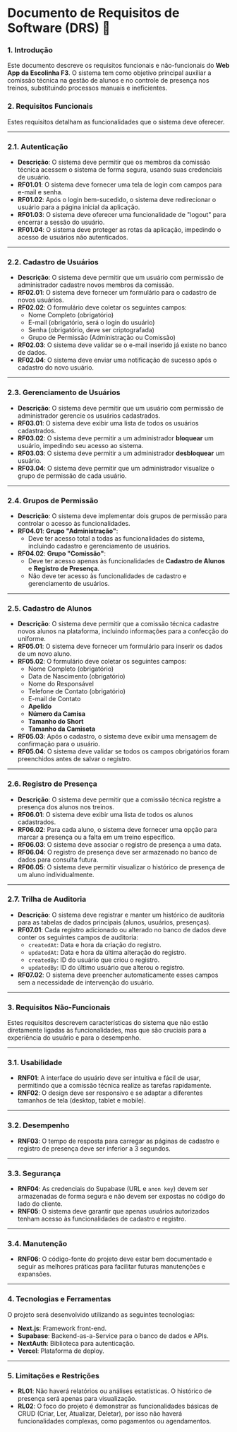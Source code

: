 # **Documento de Requisitos de Software (DRS)** 📝

### **1. Introdução**

Este documento descreve os requisitos funcionais e não-funcionais do **Web App da Escolinha F3**. O sistema tem como objetivo principal auxiliar a comissão técnica na gestão de alunos e no controle de presença nos treinos, substituindo processos manuais e ineficientes.

### **2. Requisitos Funcionais**

Estes requisitos detalham as funcionalidades que o sistema deve oferecer.

---

### **2.1. Autenticação**

- **Descrição**: O sistema deve permitir que os membros da comissão técnica acessem o sistema de forma segura, usando suas credenciais de usuário.
- **RF01.01**: O sistema deve fornecer uma tela de login com campos para e-mail e senha.
- **RF01.02**: Após o login bem-sucedido, o sistema deve redirecionar o usuário para a página inicial da aplicação.
- **RF01.03**: O sistema deve oferecer uma funcionalidade de "logout" para encerrar a sessão do usuário.
- **RF01.04**: O sistema deve proteger as rotas da aplicação, impedindo o acesso de usuários não autenticados.

---

### **2.2. Cadastro de Usuários**

- **Descrição**: O sistema deve permitir que um usuário com permissão de administrador cadastre novos membros da comissão.
- **RF02.01**: O sistema deve fornecer um formulário para o cadastro de novos usuários.
- **RF02.02**: O formulário deve coletar os seguintes campos:
    - Nome Completo (obrigatório)
    - E-mail (obrigatório, será o login do usuário)
    - Senha (obrigatório, deve ser criptografada)
    - Grupo de Permissão (Administração ou Comissão)
- **RF02.03**: O sistema deve validar se o e-mail inserido já existe no banco de dados.
- **RF02.04**: O sistema deve enviar uma notificação de sucesso após o cadastro do novo usuário.

---

### **2.3. Gerenciamento de Usuários**

- **Descrição**: O sistema deve permitir que um usuário com permissão de administrador gerencie os usuários cadastrados.
- **RF03.01**: O sistema deve exibir uma lista de todos os usuários cadastrados.
- **RF03.02**: O sistema deve permitir a um administrador **bloquear** um usuário, impedindo seu acesso ao sistema.
- **RF03.03**: O sistema deve permitir a um administrador **desbloquear** um usuário.
- **RF03.04**: O sistema deve permitir que um administrador visualize o grupo de permissão de cada usuário.

---

### **2.4. Grupos de Permissão**

- **Descrição**: O sistema deve implementar dois grupos de permissão para controlar o acesso às funcionalidades.
- **RF04.01**: **Grupo "Administração"**:
    - Deve ter acesso total a todas as funcionalidades do sistema, incluindo cadastro e gerenciamento de usuários.
- **RF04.02**: **Grupo "Comissão"**:
    - Deve ter acesso apenas às funcionalidades de **Cadastro de Alunos** e **Registro de Presença**.
    - Não deve ter acesso às funcionalidades de cadastro e gerenciamento de usuários.

---

### **2.5. Cadastro de Alunos**

- **Descrição**: O sistema deve permitir que a comissão técnica cadastre novos alunos na plataforma, incluindo informações para a confecção do uniforme.
- **RF05.01**: O sistema deve fornecer um formulário para inserir os dados de um novo aluno.
- **RF05.02**: O formulário deve coletar os seguintes campos:
    - Nome Completo (obrigatório)
    - Data de Nascimento (obrigatório)
    - Nome do Responsável
    - Telefone de Contato (obrigatório)
    - E-mail de Contato
    - **Apelido**
    - **Número da Camisa**
    - **Tamanho do Short**
    - **Tamanho da Camiseta**
- **RF05.03**: Após o cadastro, o sistema deve exibir uma mensagem de confirmação para o usuário.
- **RF05.04**: O sistema deve validar se todos os campos obrigatórios foram preenchidos antes de salvar o registro.

---

### **2.6. Registro de Presença**

- **Descrição**: O sistema deve permitir que a comissão técnica registre a presença dos alunos nos treinos.
- **RF06.01**: O sistema deve exibir uma lista de todos os alunos cadastrados.
- **RF06.02**: Para cada aluno, o sistema deve fornecer uma opção para marcar a presença ou a falta em um treino específico.
- **RF06.03**: O sistema deve associar o registro de presença a uma data.
- **RF06.04**: O registro de presença deve ser armazenado no banco de dados para consulta futura.
- **RF06.05**: O sistema deve permitir visualizar o histórico de presença de um aluno individualmente.

---

### **2.7. Trilha de Auditoria**

- **Descrição**: O sistema deve registrar e manter um histórico de auditoria para as tabelas de dados principais (alunos, usuários, presenças).
- **RF07.01**: Cada registro adicionado ou alterado no banco de dados deve conter os seguintes campos de auditoria:
    - `createdAt`: Data e hora da criação do registro.
    - `updatedAt`: Data e hora da última alteração do registro.
    - `createdBy`: ID do usuário que criou o registro.
    - `updatedBy`: ID do último usuário que alterou o registro.
- **RF07.02**: O sistema deve preencher automaticamente esses campos sem a necessidade de intervenção do usuário.

---

### **3. Requisitos Não-Funcionais**

Estes requisitos descrevem características do sistema que não estão diretamente ligadas às funcionalidades, mas que são cruciais para a experiência do usuário e para o desempenho.

---

### **3.1. Usabilidade**

- **RNF01**: A interface do usuário deve ser intuitiva e fácil de usar, permitindo que a comissão técnica realize as tarefas rapidamente.
- **RNF02**: O design deve ser responsivo e se adaptar a diferentes tamanhos de tela (desktop, tablet e mobile).

---

### **3.2. Desempenho**

- **RNF03**: O tempo de resposta para carregar as páginas de cadastro e registro de presença deve ser inferior a 3 segundos.

---

### **3.3. Segurança**

- **RNF04**: As credenciais do Supabase (URL e `anon key`) devem ser armazenadas de forma segura e não devem ser expostas no código do lado do cliente.
- **RNF05**: O sistema deve garantir que apenas usuários autorizados tenham acesso às funcionalidades de cadastro e registro.

---

### **3.4. Manutenção**

- **RNF06**: O código-fonte do projeto deve estar bem documentado e seguir as melhores práticas para facilitar futuras manutenções e expansões.

---

### **4. Tecnologias e Ferramentas**

O projeto será desenvolvido utilizando as seguintes tecnologias:

- **Next.js**: Framework front-end.
- **Supabase**: Backend-as-a-Service para o banco de dados e APIs.
- **NextAuth**: Biblioteca para autenticação.
- **Vercel**: Plataforma de deploy.

---

### **5. Limitações e Restrições**

- **RL01**: Não haverá relatórios ou análises estatísticas. O histórico de presença será apenas para visualização.
- **RL02**: O foco do projeto é demonstrar as funcionalidades básicas de CRUD (Criar, Ler, Atualizar, Deletar), por isso não haverá funcionalidades complexas, como pagamentos ou agendamentos.